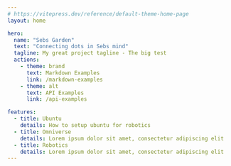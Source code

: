 ```yaml
---
# https://vitepress.dev/reference/default-theme-home-page
layout: home

hero:
  name: "Sebs Garden"
  text: "Connecting dots in Sebs mind"
  tagline: My great project tagline - The big test
  actions:
    - theme: brand
      text: Markdown Examples
      link: /markdown-examples
    - theme: alt
      text: API Examples
      link: /api-examples

features:
  - title: Ubuntu
    details: How to setup ubuntu for robotics
  - title: Omniverse
    details: Lorem ipsum dolor sit amet, consectetur adipiscing elit
  - title: Robotics
    details: Lorem ipsum dolor sit amet, consectetur adipiscing elit
---
```


